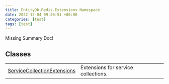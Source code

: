 ```yaml
---
title: EntityDb.Redis.Extensions Namespace
date: 2022-12-04 09:30:51 +00:00
categories: [test]
tags: [test]
---
```


Missing Summary Doc!
## Classes
<table><tr><td><!--/posts/dotnet-entitydb-redis-extensions-servicecollectionextensions--><a href='#'>ServiceCollectionExtensions</a></td><td>
Extensions for service collections.
</td></tr></table>
